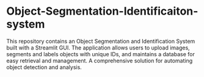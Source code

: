 # Object-Segmentation-Identificaiton-system
This repository contains an Object Segmentation and Identification System built with a Streamlit GUI. The application allows users to upload images, segments and labels objects with unique IDs, and maintains a database for easy retrieval and management. A comprehensive solution for automating object detection and analysis.
